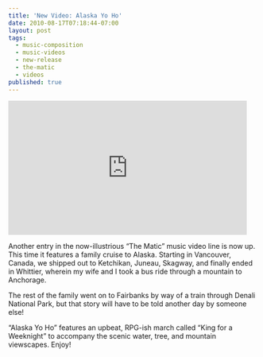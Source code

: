 ```yaml
---
title: 'New Video: Alaska Yo Ho'
date: 2010-08-17T07:18:44-07:00
layout: post
tags:
  - music-composition
  - music-videos
  - new-release
  - the-matic
  - videos
published: true
---
```

<iframe class="youtube" width="480" height="270" src="http://www.youtube.com/embed/watch?v=R28DF5AagN0" frameborder="0" allowfullscreen></iframe>

Another entry in the now-illustrious &#8220;The Matic&#8221; music video line is now up. This time it features a family cruise to Alaska. Starting in Vancouver, Canada, we shipped out to Ketchikan, Juneau, Skagway, and finally ended in Whittier, wherein my wife and I took a bus ride through a mountain to Anchorage.

The rest of the family went on to Fairbanks by way of a train through Denali National Park, but that story will have to be told another day by someone else!

&#8220;Alaska Yo Ho&#8221; features an upbeat, RPG-ish march called &#8220;King for a Weeknight&#8221; to accompany the scenic water, tree, and mountain viewscapes. Enjoy!

<!--more-->